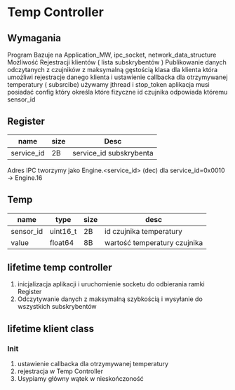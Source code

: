 # Temp Controller

## Wymagania
Program Bazuje na Application_MW, ipc_socket, network_data_structure
Możliwość Rejestracji klientów ( lista subskrybentów )
Publikowanie danych odczytanych z czujników z maksymalną gęstością
klasa dla klienta która  umożliwi rejestracje danego klienta i ustawienie callbacka dla otrzymywanej temperatury ( subsrcibe)
używamy jthread i stop_token
aplikacja musi posiadać config który określa które fizyczne id czujnika odpowiada któremu sensor_id


## Register
| name | size | Desc |
| --- | --- | --- |
| service_id | 2B | service_id subskrybenta |

Adres IPC tworzymy jako Engine.<service_id> (dec) dla service_id=0x0010 -> Engine.16


## Temp
| name | type | size | desc |
| --- | --- | --- | --- |
| sensor_id | uint16_t | 2B | id czujnika temperatury |
| value | float64 | 8B | wartość temperatury czujnika |


## lifetime temp controller
1. inicjalizacja aplikacji i uruchomienie socketu do odbierania ramki Register
2. Odczytywanie danych z maksymalną szybkością i wysyłanie do wszystkich subskrybentów

## lifetime klient class
### Init
1. ustawienie callbacka dla otrzymywanej temperatury
2. rejestracja w Temp Controller
3. Usypiamy główny wątek w nieskończoność
